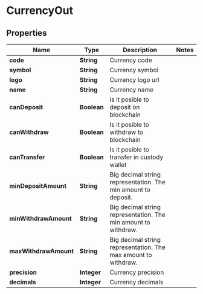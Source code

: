 

# CurrencyOut


## Properties

Name | Type | Description | Notes
------------ | ------------- | ------------- | -------------
**code** | **String** | Currency code | 
**symbol** | **String** | Currency symbol | 
**logo** | **String** | Currency logo url | 
**name** | **String** | Currency name | 
**canDeposit** | **Boolean** | Is it posible to deposit on blockchain | 
**canWithdraw** | **Boolean** | Is it posible to withdraw to blockchain | 
**canTransfer** | **Boolean** | Is it posible to transfer in custody wallet | 
**minDepositAmount** | **String** | Big decimal string representation. The min amount to deposit. | 
**minWithdrawAmount** | **String** | Big decimal string representation. The min amount to withdraw. | 
**maxWithdrawAmount** | **String** | Big decimal string representation. The max amount to withdraw. | 
**precision** | **Integer** | Currency precision | 
**decimals** | **Integer** | Currency decimals | 




